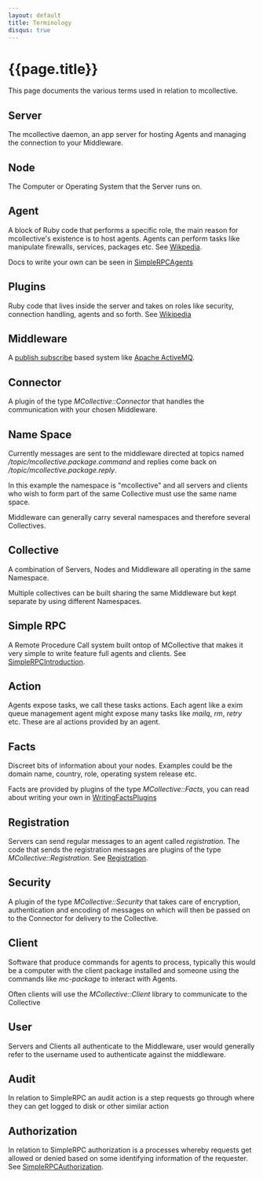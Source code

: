 ```yaml
---
layout: default
title: Terminology
disqus: true
---
```

[Software_agent]: http://en.wikipedia.org/wiki/Software_agent
[Plugin]: http://en.wikipedia.org/wiki/Plugin
[Publish_subscribe]: http://en.wikipedia.org/wiki/Publish_subscribe
[Apache ActiveMQ]: http://activemq.apache.org/
[SimpleRPCAgents]: /mcollective/simplerpc/agents.html
[SimpleRPCIntroduction]: /mcollective/simplerpc/
[WritingFactsPlugins]: /mcollective/reference/plugins/facts.html
[Registration]: /mcollective/reference/plugins/registration.html
[SimpleRPCAuthorization]: /mcollective/simplerpc/authorization.html

# {{page.title}}
This page documents the various terms used in relation to mcollective.

## Server
The mcollective daemon, an app server for hosting Agents and managing
the connection to your Middleware.

## Node
The Computer or Operating System that the Server runs on.

## Agent
A block of Ruby code that performs a specific role, the main reason for
mcollective's existence is to host agents.  Agents can perform tasks like
manipulate firewalls, services, packages etc. See [Wikpedia][Software_agent].

Docs to write your own can be seen in [SimpleRPCAgents]

## Plugins
Ruby code that lives inside the server and takes on roles like security, connection
handling, agents and so forth.  See [Wikipedia][Plugin]

## Middleware
A [publish subscribe][Publish_subscribe] based system like [Apache ActiveMQ].

## Connector
A plugin of the type *MCollective::Connector* that handles the communication with your chosen Middleware.

## Name Space
Currently messages are sent to the middleware directed at topics named */topic/mcollective.package.command*
and replies come back on */topic/mcollective.package.reply*.

In this example the namespace is "mcollective" and all servers and clients who wish to form part of the same
Collective must use the same name space.

Middleware can generally carry several namespaces and therefore several Collectives.

## Collective
A combination of Servers, Nodes and Middleware all operating in the same Namespace.

Multiple collectives can be built sharing the same Middleware but kept separate by using different Namespaces.

## Simple RPC
A Remote Procedure Call system built ontop of MCollective that makes it very simple to write feature
full agents and clients.  See [SimpleRPCIntroduction].

## Action
Agents expose tasks, we call these tasks actions.  Each agent like a exim queue management agent might
expose many tasks like *mailq*, *rm*, *retry* etc.  These are al actions provided by an agent.

## Facts
Discreet bits of information about your nodes. Examples could be the domain name, country,
role, operating system release etc.

Facts are provided by plugins of the type *MCollective::Facts*, you can read about writing
your own in [WritingFactsPlugins]

## Registration
Servers can send regular messages to an agent called *registration*.  The code that sends the
registration messages are plugins of the type *MCollective::Registration*.  See [Registration].

## Security
A plugin of the type *MCollective::Security* that takes care of encryption, authentication
and encoding of messages on which will then be passed on to the Connector for delivery to the Collective.

## Client
Software that produce commands for agents to process, typically this would be a computer with
the client package installed and someone using the commands like *mc-package* to interact with Agents.

Often clients will use the *MCollective::Client* library to communicate to the Collective

## User
Servers and Clients all authenticate to the Middleware, user would generally refer to the username
used to authenticate against the middleware.

## Audit
In relation to SimpleRPC an audit action is a step requests go through where they can get
logged to disk or other similar action

## Authorization
In relation to SimpleRPC authorization is a processes whereby requests get allowed or denied
based on some identifying information of the requester.  See [SimpleRPCAuthorization].
